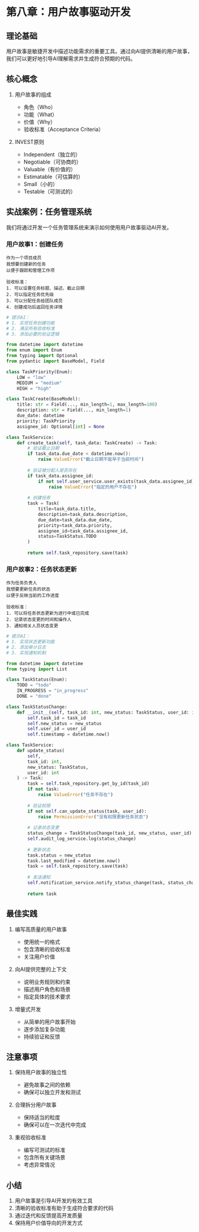 # 第八章：用户故事驱动开发

## 理论基础

用户故事是敏捷开发中描述功能需求的重要工具。通过向AI提供清晰的用户故事，我们可以更好地引导AI理解需求并生成符合预期的代码。

## 核心概念

1. 用户故事的组成
   - 角色（Who）
   - 功能（What）
   - 价值（Why）
   - 验收标准（Acceptance Criteria）

2. INVEST原则
   - Independent（独立的）
   - Negotiable（可协商的）
   - Valuable（有价值的）
   - Estimatable（可估算的）
   - Small（小的）
   - Testable（可测试的）

## 实战案例：任务管理系统

我们将通过开发一个任务管理系统来演示如何使用用户故事驱动AI开发。

### 用户故事1：创建任务

```
作为一个项目成员
我想要创建新的任务
以便于跟踪和管理工作项

验收标准：
1. 可以设置任务标题、描述、截止日期
2. 可以指定任务优先级
3. 可以分配任务给团队成员
4. 创建成功后返回任务详情
```

```python
# 提示AI：
# 1. 实现任务创建功能
# 2. 满足所有验收标准
# 3. 添加必要的验证逻辑

from datetime import datetime
from enum import Enum
from typing import Optional
from pydantic import BaseModel, Field

class TaskPriority(Enum):
    LOW = "low"
    MEDIUM = "medium"
    HIGH = "high"

class TaskCreate(BaseModel):
    title: str = Field(..., min_length=1, max_length=100)
    description: str = Field(..., min_length=1)
    due_date: datetime
    priority: TaskPriority
    assignee_id: Optional[int] = None

class TaskService:
    def create_task(self, task_data: TaskCreate) -> Task:
        # 验证截止日期
        if task_data.due_date < datetime.now():
            raise ValueError("截止日期不能早于当前时间")
        
        # 验证被分配人是否存在
        if task_data.assignee_id:
            if not self.user_service.user_exists(task_data.assignee_id):
                raise ValueError("指定的用户不存在")
        
        # 创建任务
        task = Task(
            title=task_data.title,
            description=task_data.description,
            due_date=task_data.due_date,
            priority=task_data.priority,
            assignee_id=task_data.assignee_id,
            status=TaskStatus.TODO
        )
        
        return self.task_repository.save(task)
```

### 用户故事2：任务状态更新

```
作为任务负责人
我想要更新任务的状态
以便于反映当前的工作进度

验收标准：
1. 可以将任务状态更新为进行中或已完成
2. 记录状态变更的时间和操作人
3. 通知相关人员状态变更
```

```python
# 提示AI：
# 1. 实现状态更新功能
# 2. 添加审计日志
# 3. 实现通知机制

from datetime import datetime
from typing import List

class TaskStatus(Enum):
    TODO = "todo"
    IN_PROGRESS = "in_progress"
    DONE = "done"

class TaskStatusChange:
    def __init__(self, task_id: int, new_status: TaskStatus, user_id: int):
        self.task_id = task_id
        self.new_status = new_status
        self.user_id = user_id
        self.timestamp = datetime.now()

class TaskService:
    def update_status(
        self,
        task_id: int,
        new_status: TaskStatus,
        user_id: int
    ) -> Task:
        task = self.task_repository.get_by_id(task_id)
        if not task:
            raise ValueError("任务不存在")
            
        # 验证权限
        if not self.can_update_status(task, user_id):
            raise PermissionError("没有权限更新任务状态")
            
        # 记录状态变更
        status_change = TaskStatusChange(task_id, new_status, user_id)
        self.audit_log_service.log(status_change)
        
        # 更新状态
        task.status = new_status
        task.last_modified = datetime.now()
        task = self.task_repository.save(task)
        
        # 发送通知
        self.notification_service.notify_status_change(task, status_change)
        
        return task
```

## 最佳实践

1. 编写高质量的用户故事
   - 使用统一的格式
   - 包含清晰的验收标准
   - 关注用户价值

2. 向AI提供完整的上下文
   - 说明业务规则和约束
   - 描述用户角色和场景
   - 指定具体的技术要求

3. 增量式开发
   - 从简单的用户故事开始
   - 逐步添加复杂功能
   - 持续验证和反馈

## 注意事项

1. 保持用户故事的独立性
   - 避免故事之间的依赖
   - 确保可以独立开发和测试

2. 合理拆分用户故事
   - 保持适当的粒度
   - 确保可以在一次迭代中完成

3. 重视验收标准
   - 编写可测试的标准
   - 包含所有关键场景
   - 考虑异常情况

## 小结

1. 用户故事是引导AI开发的有效工具
2. 清晰的验收标准有助于生成符合要求的代码
3. 通过迭代和反馈提高开发质量
4. 保持用户价值导向的开发方式
